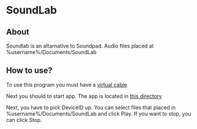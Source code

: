 # SoundLab

## About 

Soundlab is an altarnative to Soundpad. Audio files placed at %username%/Documents/SoundLab

## How to use?

To use this program you must have a [virtual cable](https://vb-audio.com/Cable/index.htm)

Next you should to start app. The app is located in [this directory](https://github.com/Pahalin4ik/SoundLab/tree/main/SoundLab/bin/Release)

Next, you have to pick DeviceID up. You can select files that placed in %username%/Documents/SoundLab and click Play.
If you want to stop, you can click Stop.
